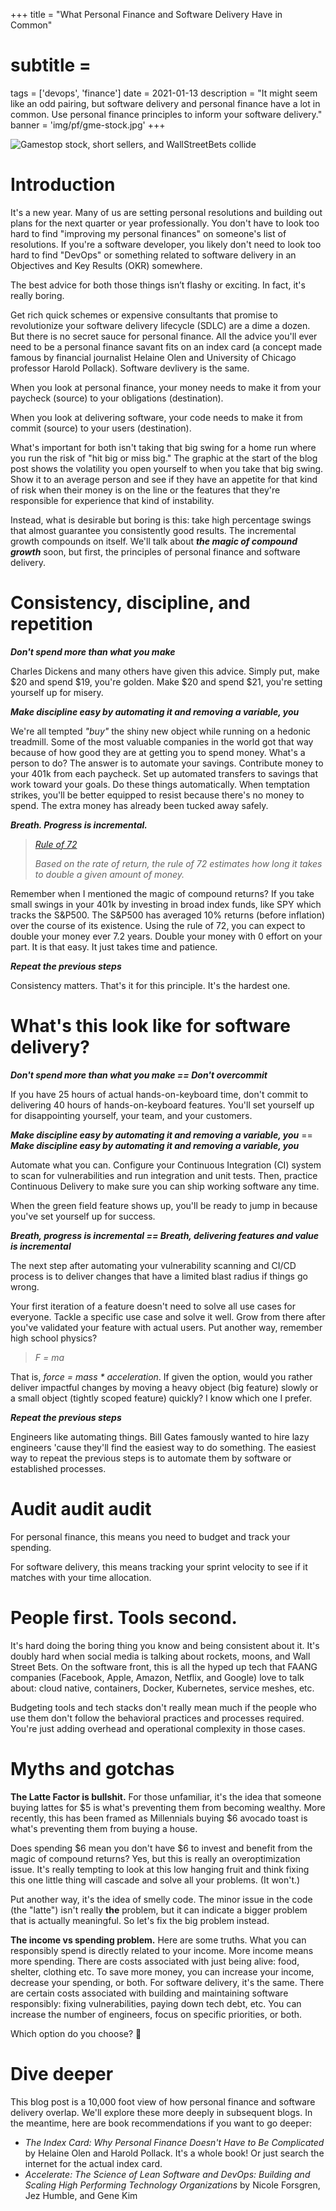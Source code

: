 +++
title = "What Personal Finance and Software Delivery Have in Common"
# subtitle =
tags = ['devops', 'finance']
date = 2021-01-13
description = "It might seem like an odd pairing, but software delivery and personal finance have a lot in common. Use personal finance principles to inform your software delivery."
banner = 'img/pf/gme-stock.jpg'
+++

![Gamestop stock, short sellers, and WallStreetBets collide](img/pf/gme-stock.jpg)

# Introduction

It's a new year. Many of us are setting personal resolutions and building out plans for the next quarter or year professionally. You don't have to look too hard to find "improving my personal finances" on someone's list of resolutions. If you're a software developer, you likely don't need to look too hard to find "DevOps" or something related to software delivery in an Objectives and Key Results (OKR) somewhere.

The best advice for both those things isn’t flashy or exciting. In fact, it's really boring.

Get rich quick schemes or expensive consultants that promise to revolutionize your software delivery lifecycle (SDLC) are a dime a dozen. But there is no secret sauce for personal finance. All the advice you'll ever need to be a personal finance savant fits on an index card (a concept made famous by financial journalist Helaine Olen and University of Chicago professor Harold Pollack). Software devlivery is the same.

When you look at personal finance, your money needs to make it from your paycheck (source) to your obligations (destination).

When you look at delivering software, your code needs to make it from commit (source) to your users (destination).

What's important for both isn't taking that big swing for a home run where you run the risk of "hit big or miss big." The graphic at the start of the blog post shows the volatility you open yourself to when you take that big swing. Show it to an average person and see if they have an appetite for that kind of risk when their money is on the line or the features that they're responsible for experience that kind of instability.

Instead, what is desirable but boring is this: take high percentage swings that almost guarantee you consistently good results. The incremental growth compounds on itself. We'll talk about ___the magic of compound growth___ soon, but first, the principles of personal finance and software delivery.

# Consistency, discipline, and repetition

**_Don't spend more than what you make_**

Charles Dickens and many others have given this advice. Simply put, make $20 and spend $19, you're golden. Make $20 and spend $21, you're setting yourself up for misery.

**_Make discipline easy by automating it and removing a variable, you_** 

We're all tempted _"buy"_ the shiny new object while running on a hedonic treadmill. Some of the most valuable companies in the world got that way because of how good they are at getting you to spend money. What's a person to do? The answer is to automate your savings. Contribute money to your 401k from each paycheck. Set up automated transfers to savings that work toward your goals. Do these things automatically. When temptation strikes, you'll be better equipped to resist because there's no money to spend. The extra money has already been tucked away safely.

_**Breath. Progress is incremental.**_

> _[Rule of 72](https://www.investor.gov/additional-resources/information/youth/teachers-classroom-resources/what-compound-interest)_
> 
> _Based on the rate of return, the rule of 72 estimates how long it takes to double a given amount of money._

Remember when I mentioned the magic of compound returns? If you take small swings in your 401k by investing in broad index funds, like SPY which tracks the S&P500. The S&P500 has averaged 10% returns (before inflation) over the course of its existence. Using the rule of 72, you can expect to double your money ever 7.2 years. Double your money with 0 effort on your part. It is that easy. It just takes time and patience.

*__Repeat the previous steps__* 

Consistency matters. That's it for this principle. It's the hardest one.

# What's this look like for software delivery?

**_Don't spend more than what you make == Don't overcommit_**

If you have 25 hours of actual hands-on-keyboard time, don't commit to delivering 40 hours of hands-on-keyboard features. You'll set yourself up for disappointing yourself, your team, and your customers.

**_Make discipline easy by automating it and removing a variable, you_** == **_Make discipline easy by automating it and removing a variable, you_**

Automate what you can. Configure your Continuous Integration (CI) system to scan for vulnerabilities and run integration and unit tests. Then, practice Continuous Delivery to make sure you can ship working software any time.

When the green field feature shows up, you'll be ready to jump in because you've set yourself up for success.

_**Breath, progress is incremental == Breath, delivering features and value is incremental**_

The next step after automating your vulnerability scanning and CI/CD process is to deliver changes that have a limited blast radius if things go wrong.

Your first iteration of a feature doesn't need to solve all use cases for everyone. Tackle a specific use case and solve it well. Grow from there after you've validated your feature with actual users. Put another way, remember high school physics?

> *F = ma*

That is, _force = mass * acceleration_. If given the option, would you rather deliver impactful changes by moving a heavy object (big feature) slowly or a small object (tightly scoped feature) quickly? I know which one I prefer.

_**Repeat the previous steps**_

Engineers like automating things. Bill Gates famously wanted to hire lazy engineers 'cause they'll find the easiest way to do something. The easiest way to repeat the previous steps is to automate them by software or established processes.

# Audit audit audit

For personal finance, this means you need to budget and track your spending.

For software delivery, this means tracking your sprint velocity to see if it matches with your time allocation.

# People first. Tools second.

It's hard doing the boring thing you know and being consistent about it. It's doubly hard when social media is talking about rockets, moons, and Wall Street Bets. On the software front, this is all the hyped up tech that FAANG companies (Facebook, Apple, Amazon, Netflix, and Google) love to talk about: cloud native, containers, Docker, Kubernetes, service meshes, etc.

Budgeting tools and tech stacks don't really mean much if the people who use them don't follow the behavioral practices and processes required. You're just adding overhead and operational complexity in those cases.

# Myths and gotchas

**The Latte Factor is bullshit.** For those unfamiliar, it's the idea that someone buying lattes for $5 is what's preventing them from becoming wealthy. More recently, this has been framed as Millennials buying $6 avocado toast is what's preventing them from buying a house.

Does spending $6 mean you don't have $6 to invest and benefit from the magic of compound returns? Yes, but this is really an overoptimization issue. It's really tempting to look at this low hanging fruit and think fixing this one little thing will cascade and solve all your problems. (It won't.)

Put another way, it's the idea of smelly code. The minor issue in the code (the "latte") isn't really **the** problem, but it can indicate a bigger problem that is actually meaningful. So let's fix the big problem instead.

**The income vs spending problem.** Here are some truths. What you can responsibly spend is directly related to your income. More income means more spending. There are costs associated with just being alive: food, shelter, clothing etc. To save more money, you can increase your income, decrease your spending, or both. For software delivery, it's the same. There are certain costs associated with building and maintaining software responsibly: fixing vulnerabilities, paying down tech debt, etc. You can increase the number of engineers, focus on specific priorities, or both. 

Which option do you choose? :shrug:

# Dive deeper

This blog post is a 10,000 foot view of how personal finance and software delivery overlap. We'll explore these more deeply in subsequent blogs. In the meantime, here are book recommendations if you want to go deeper:

* _The Index Card: Why Personal Finance Doesn't Have to Be Complicated_ by Helaine Olen and Harold Pollack. It's a whole book! Or just search the internet for the actual index card.
* _Accelerate: The Science of Lean Software and DevOps: Building and Scaling High Performing Technology Organizations_ by Nicole Forsgren, Jez Humble, and Gene Kim
